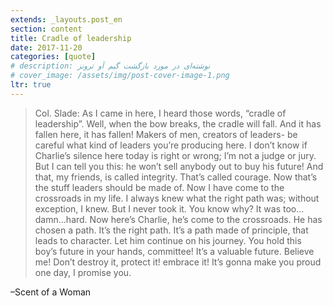 ```yaml
---
extends: _layouts.post_en
section: content
title: Cradle of leadership
date: 2017-11-20
categories: [quote]
# description: نوشته‌ای در مورد بازگشت گیم آو ترونز
# cover_image: /assets/img/post-cover-image-1.png
ltr: true
---
```




>Col. Slade: As I came in here, I heard those words, “cradle of leadership”. Well, when the bow breaks, the cradle will fall. And it has fallen here, it has fallen! Makers of men, creators of leaders- be careful what kind of leaders you’re producing here. I don’t know if Charlie’s silence here today is right or wrong; I’m not a judge or jury. But I can tell you this: he won’t sell anybody out to buy his future! And that, my friends, is called integrity. That’s called courage. Now that’s the stuff leaders should be made of. Now I have come to the crossroads in my life. I always knew what the right path was; without exception, I knew. But I never took it. You know why? It was too…damn…hard. Now here’s Charlie, he’s come to the crossroads. He has chosen a path. It’s the right path. It’s a path made of principle, that leads to character. Let him continue on his journey. You hold this boy’s future in your hands, committee! It’s a valuable future. Believe me! Don’t destroy it, protect it! embrace it! It’s gonna make you proud one day, I promise you.

–Scent of a Woman
